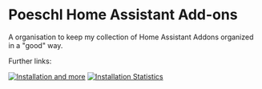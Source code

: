 # Poeschl Home Assistant Add-ons

A organisation to keep my collection of Home Assistant Addons organized in a "good" way.

Further links:

[![Installation and more][addons-info-badge]][addons-info-url]
[![Installation Statistics][statistics-badge]][statistics-url]

[addons-info-badge]: https://img.shields.io/badge/-Installation_and_more-41BDF5.svg?style=for-the-badge
[addons-info-url]: https://github.com/Poeschl-HomeAssistant-Addons/repository
[statistics-badge]: https://img.shields.io/badge/-usage_statistics-41BDF5.svg?style=for-the-badge
[statistics-url]: https://addonstats.poeschl.xyz?filter=68413af6
